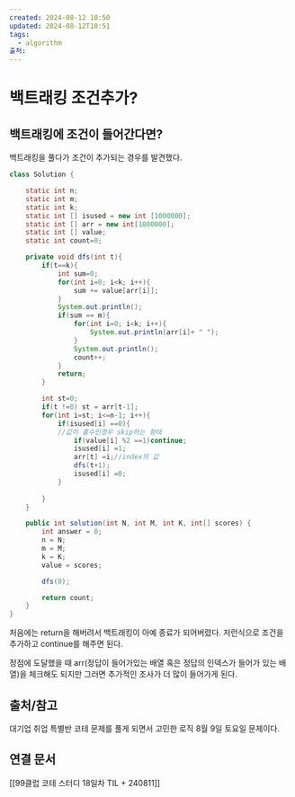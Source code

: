 ```yaml
---
created: 2024-08-12 10:50
updated: 2024-08-12T10:51
tags:
  - algorithm
출처: 
---
```

# 백트래킹 조건추가?
## 백트래킹에 조건이 들어간다면?
백트래킹을 풀다가 조건이 추가되는 경우를 발견했다. 

```java
class Solution {

    static int n;
    static int m;
    static int k;
    static int [] isused = new int [1000000];
    static int [] arr = new int[1000000];
    static int [] value;
    static int count=0;

    private void dfs(int t){
        if(t==k){
            int sum=0;
            for(int i=0; i<k; i++){
                sum += value[arr[i]];
            }
            System.out.println();
            if(sum == m){
                for(int i=0; i<k; i++){
                    System.out.println(arr[i]+ " ");
                }
                System.out.println();
                count++;
            }
            return;
        }

        int st=0;
        if(t !=0) st = arr[t-1];
        for(int i=st; i<=n-1; i++){
            if(isused[i] ==0){
            //값이 홀수인경우 skip하는 형태
                if(value[i] %2 ==1)continue;
                isused[i] =1;
                arr[t] =i;//index의 값
                dfs(t+1);
                isused[i] =0;
            }
            
        }
    }

    public int solution(int N, int M, int K, int[] scores) {
        int answer = 0;
        n = N;
        m = M;
        k = K;
        value = scores;

        dfs(0);

        return count;
    }
}


```
처음에는 return을 해버려서 백트래킹이 아예 종료가 되어버렸다. 
저런식으로 조건을 추가하고 continue를 해주면 된다.

정점에 도달했을 때 arr(정답이 들어가있는 배열 혹은 정답의 인덱스가 들어가 있는 배열)을 체크해도 되지만 그러면 추가적인 조사가 더 많이 들어가게 된다.


## 출처/참고
대기업 취업 특별반 코테 문제를 풀게 되면서 고민한 로직
8월 9일 토요일 문제이다. 

## 연결 문서
[[99클럽 코테 스터디 18일차 TIL + 240811]]

